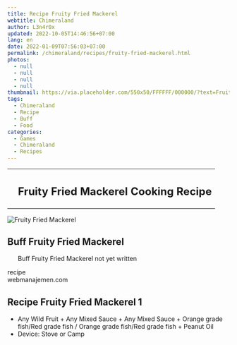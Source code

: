 ```yaml
---
title: Recipe Fruity Fried Mackerel
webtitle: Chimeraland
author: L3n4r0x
updated: 2022-10-05T14:46:56+07:00
lang: en
date: 2022-01-09T07:56:03+07:00
permalink: /chimeraland/recipes/fruity-fried-mackerel.html
photos:
  - null
  - null
  - null
  - null
thumbnail: https://via.placeholder.com/550x50/FFFFFF/000000/?text=Fruity Fried Mackerel
tags:
  - Chimeraland
  - Recipe
  - Buff
  - Food
categories:
  - Games
  - Chimeraland
  - Recipes
---
```


<section id="bootstrap-wrapper">
  <link
    rel="stylesheet"
    href="https://cdn.statically.io/gh/dimaslanjaka/Web-Manajemen/40ac3225/css/bootstrap-4.5-wrapper.css"
  />
  <div class="row mb-2">
    <div class="col-md-12 mb-2">
      <table class="table" id="post-info">
        <tbody>
          <tr>
            <td></td>
            <td><h1 class="fs-5">Fruity Fried Mackerel Cooking Recipe</h1></td>
          </tr>
        </tbody>
      </table>
    </div>
  </div>
  <div class="card mb-2">
    <div class="row g-0">
      <div class="col-sm-4 position-relative mb-2">
        <img
          src="https://via.placeholder.com/600"
          class="card-img fit-cover w-100 h-100"
          alt="Fruity Fried Mackerel"
          data-fancybox="true"
        />
      </div>
      <div class="col-sm-8 mb-2">
        <div class="card-body">
          <h2 class="card-title fs-5">Buff Fruity Fried Mackerel</h2>
          <div class="card-text">
            <ul>
              Buff Fruity Fried Mackerel not yet written
            </ul>
          </div>
          <span class="badge rounded-pill bg-dark">recipe</span>
        </div>
        <div class="card-footer text-end text-muted">webmanajemen.com</div>
      </div>
    </div>
  </div>
  <div class="row mb-2">
    <div class="col-12 col-lg-6 recipe-item mb-2">
      <div class="card">
        <div class="card-body">
          <h2 class="card-title fs-5">Recipe Fruity Fried Mackerel 1</h2>
          <div class="card-text">
            <ul>
              <li>
                Any Wild Fruit<span> + </span>Any Mixed Sauce<span> + </span>Any
                Mixed Sauce<span> + </span>Orange grade fish/Red grade fish<span>
                  / </span
                >Orange grade fish/Red grade fish<span> + </span>Peanut Oil
              </li>
              <li>Device: Stove or Camp</li>
            </ul>
          </div>
        </div>
      </div>
    </div>
  </div>
</section>